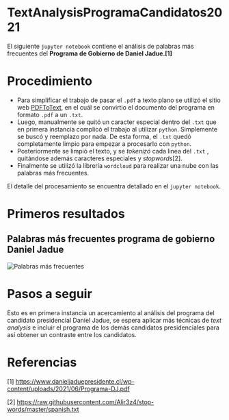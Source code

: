 # TextAnalysisProgramaCandidatos2021

El siguiente `jupyter notebook` contiene el análisis de palabras más frecuentes del **Programa de Gobierno de Daniel Jadue.[1]**

# Procedimiento

- Para simplificar el trabajo de pasar el `.pdf` a texto plano se utilizó el sitio web [PDFToText](https://pdftotext.com/es/), en el cuál se convirtio el documento del programa en formato `.pdf` a un `.txt`. 
- Luego, manualmente se quitó un caracter especial dentro del `.txt` que en primera instancia complicó el trabajo al utilizar `python`. Simplemente se buscó y reemplazo por nada. De esta forma, el `.txt` quedó completamente limpio para empezar a procesarlo con `python`.
- Posteriormente se limpió el texto, y se _tokenizó_ cada linea del `.txt` , quitándose además caracteres especiales y _stopwords_[2].
- Finalmente se utilizó la librería `wordcloud` para realizar una nube con las palabras más frecuentes.

El detalle del procesamiento se encuentra detallado en el `jupyter notebook`.

# Primeros resultados

## Palabras más frecuentes programa de gobierno Daniel Jadue
<img src="https://pbs.twimg.com/media/E4WzDQaWYAA4Xsd?format=png&name=900x900" alt="Palabras más frecuentes"/>


# Pasos a seguir

Esto es en primera instancia un acercamiento al análisis del programa del candidato presidencial Daniel Jadue, se espera aplicar más técnicas de _text analysis_ e incluir el programa de los demás candidatos presidenciales para así obtener un contraste entre los candidatos.

# Referencias

[1] https://www.danieljaduepresidente.cl/wp-content/uploads/2021/06/Programa-DJ.pdf 

[2] https://raw.githubusercontent.com/Alir3z4/stop-words/master/spanish.txt

